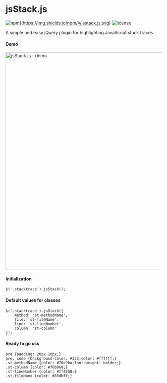 # jsStack.js
![npm](https://img.shields.io/npm/v/jsstack.js.svg)](https://img.shields.io/npm/v/jsstack.js.svg)
![license](https://img.shields.io/hexpm/l/plug.svg?style=flat-square)

A simple and easy jQuery plugin for highlighting JavaScript stack traces

#### Demo
<img src="example.png" alt="jsStack.js - demo" width="700" />

#### Initialization
```
$('.stacktrace').jsStack();
```

#### Default values for classes
```
$('.stacktrace').jsStack({
    method: 'st-methodName',
    file: 'st-fileName',
    line: 'st-lineNumber',
    column: 'st-column'
});
```

#### Ready to go css
```
pre {padding: 20px 10px;}
pre, code {background-color: #333;color: #ffffff;}
.st-methodName {color: #70c9ba;font-weight: bolder;}
.st-column {color: #f8b068;}
.st-lineNumber {color: #ff4f68;}
.st-fileName {color: #85dbff;}
```
